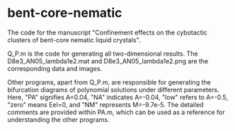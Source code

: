 # bent-core-nematic

The code for the manuscript "Confinement effects on the cybotactic clusters of bent-core nematic liquid crystals".

Q_P.m is the code for generating all two-dimensional results. The D8e3_AN05_lambda1e2.mat and D8e3_AN05_lambda1e2.png  are the corresponding data and images. 

Other programs, apart from Q_P.m, are responsible for generating the bifurcation diagrams of polynomial solutions under different parameters. Here, "PA" signifies A=0.04, "NA" indicates A=-0.04, "low" refers to A=-0.5, "zero" means Eel=0, and "NM" represents M=-9.7e-5. The detailed comments are provided within PA.m, which can be used as a reference for understanding the other programs. 

